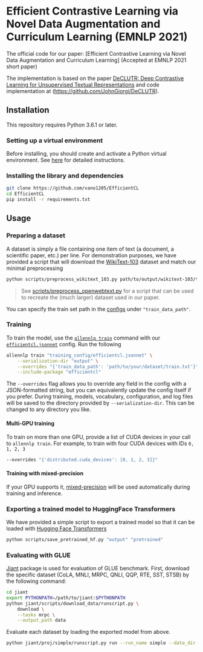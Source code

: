 # Efficient Contrastive Learning via Novel Data Augmentation and Curriculum Learning (EMNLP 2021)

The official code for our paper: [Efficient Contrastive Learning via Novel Data Augmentation and Curriculum Learning] (Accepted at EMNLP 2021 short paper)

The implementation is based on the paper [DeCLUTR: Deep Contrastive Learning for Unsupervised Textual Representations](https://arxiv.org/abs/2006.03659) and code implementation at (https://github.com/JohnGiorgi/DeCLUTR).

## Installation

This repository requires Python 3.6.1 or later.

### Setting up a virtual environment

Before installing, you should create and activate a Python virtual environment. See [here](https://github.com/allenai/allennlp#installing-via-pip) for detailed instructions.

### Installing the library and dependencies

```bash
git clone https://github.com/vano1205/EfficientCL
cd EfficientCL
pip install -r requirements.txt
```
## Usage

### Preparing a dataset

A dataset is simply a file containing one item of text (a document, a scientific paper, etc.) per line. For demonstration purposes, we have provided a script that will download the [WikiText-103](https://www.salesforce.com/products/einstein/ai-research/the-wikitext-dependency-language-modeling-dataset/) dataset and match our minimal preprocessing

```bash
python scripts/preprocess_wikitext_103.py path/to/output/wikitext-103/train.txt --min-length 2048
```

> See [scripts/preprocess_openwebtext.py](scripts/preprocess_openwebtext.py) for a script that can be used to recreate the (much larger) dataset used in our paper.

You can specify the train set path in the [configs](training_config) under `"train_data_path"`.

### Training

To train the model, use the [`allennlp train`](https://docs.allennlp.org/master/api/commands/train/) command with our [`efficientcl.jsonnet`](training_config/efficientcl.jsonnet) config. Run the following

```bash
allennlp train "training_config/efficientcl.jsonnet" \
    --serialization-dir "output" \
    --overrides "{'train_data_path': 'path/to/your/dataset/train.txt'}" \
    --include-package "efficientcl"
```

The `--overrides` flag allows you to override any field in the config with a JSON-formatted string, but you can equivalently update the config itself if you prefer. During training, models, vocabulary, configuration, and log files will be saved to the directory provided by `--serialization-dir`. This can be changed to any directory you like. 

#### Multi-GPU training

To train on more than one GPU, provide a list of CUDA devices in your call to `allennlp train`. For example, to train with four CUDA devices with IDs `0, 1, 2, 3`

```bash
--overrides "{'distributed.cuda_devices': [0, 1, 2, 3]}"
```

#### Training with mixed-precision

If your GPU supports it, [mixed-precision](https://devblogs.nvidia.com/mixed-precision-training-deep-neural-networks/) will be used automatically during training and inference.

### Exporting a trained model to HuggingFace Transformers

We have provided a simple script to export a trained model so that it can be loaded with [Hugging Face Transformers](https://github.com/huggingface/transformers)

```bash
python scripts/save_pretrained_hf.py "output" "pretrained"
```

### Evaluating with GLUE

[Jiant](https://github.com/nyu-mll/jiant) package is used for evaluation of GLUE benchmark. First, download the specific dataset (CoLA, MNLI, MRPC, QNLI, QQP, RTE, SST, STSB) by the following command:

```bash
cd jiant
export PYTHONPATH=/path/to/jiant:$PYTHONPATH
python jiant/scripts/download_data/runscript.py \
    download \
    --tasks mrpc \
    --output_path data
```

Evaluate each dataset by loading the exported model from above.

```bash
python jiant/proj/simple/runscript.py run --run_name simple --data_dir data --hf_pretrained_model_name_or_path ../pretrained --tasks mrpc --train_batch_size 16 --num_train_epochs 10  --exp_dir roberta 
```

